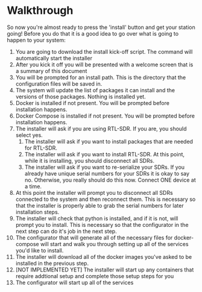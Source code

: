 # Walkthrough

So now you're almost ready to press the 'install' button and get your station going! Before you do that it is a good idea to go over what is going to happen to your system:

1. You are going to download the install kick-off script. The command will automatically start the installer
2. After you kick it off you will be presented with a welcome screen that is a summary of this document
3. You will be prompted for an install path. This is the directory that the configuration files will be saved in.
4. The system will update the list of packages it can install and the versions of those packages. Nothing is installed yet.
5. Docker is installed if not present. You will be prompted before installation happens.
6. Docker Compose is installed if not present. You will be prompted before installation happens.
7. The installer will ask if you are using RTL-SDR. If you are, you should select yes.
    1. The installer will ask if you want to install packages that are needed for RTL-SDR.
    2. The installer will ask if you want to install RTL-SDR. At this point, while it is installing, you should disconnect all SDRs.
    3. The installer will ask if you want to re-serialize your SDRs. If you already have unique serial numbers for your SDRs it is okay to say no. Otherwise, you really should do this now. Connect ONE device at a time.
8. At this point the installer will prompt you to disconnect all SDRs connected to the system and then reconnect them. This is necessary so that the installer is properly able to grab the serial numbers for later installation steps.
9. The installer will check that python is installed, and if it is not, will prompt you to install. This is necessary so that the configurator in the next step can do it's job in the next step.
10. The configurator that will generate all of the necessary files for docker-compose will start and walk you through setting up all of the services you'd like to install.
11. The installer will download all of the docker images you've asked to be installed in the previous step.
12. [NOT IMPLEMENTED YET] The installer will start up any containers that require addtional setup and complete those setup steps for you
13. The configurator will start up all of the services